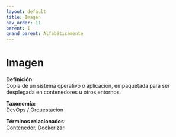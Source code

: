 ```yaml
---
layout: default
title: Imagen
nav_order: 11
parent: I
grand_parent: Alfabéticamente
---
```


# Imagen

**Definición:**  
Copia de un sistema operativo o aplicación, empaquetada para ser desplegada en contenedores u otros entornos.

**Taxonomía:**  
DevOps / Orquestación

**Términos relacionados:**  
[Contenedor](https://maleniski.github.io/diccionario-angl-tec-mx/docs/alfabeticamente/C/contenedor.html), [Dockerizar](https://maleniski.github.io/diccionario-angl-tec-mx/docs/alfabeticamente/D/dockerizar.html)
